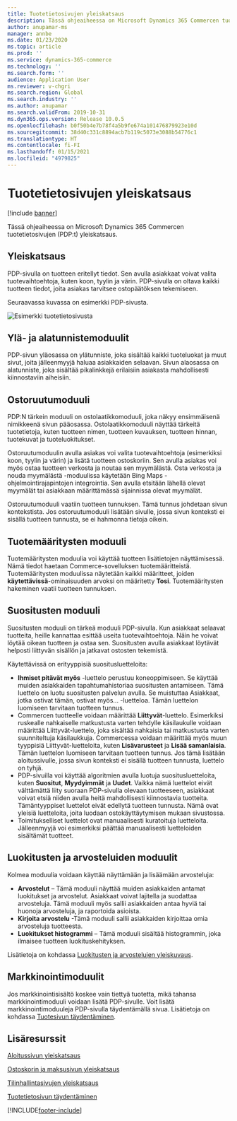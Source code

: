 ```yaml
---
title: Tuotetietosivujen yleiskatsaus
description: Tässä ohjeaiheessa on Microsoft Dynamics 365 Commercen tuotetietosivujen (PDP:t) yleiskatsaus.
author: anupamar-ms
manager: annbe
ms.date: 01/23/2020
ms.topic: article
ms.prod: ''
ms.service: dynamics-365-commerce
ms.technology: ''
ms.search.form: ''
audience: Application User
ms.reviewer: v-chgri
ms.search.region: Global
ms.search.industry: ''
ms.author: anupamar
ms.search.validFrom: 2019-10-31
ms.dyn365.ops.version: Release 10.0.5
ms.openlocfilehash: b0f50b4e7b78f4a5b9fe674a101476879923e10d
ms.sourcegitcommit: 38d40c331c8894acb7b119c5073e3088b54776c1
ms.translationtype: HT
ms.contentlocale: fi-FI
ms.lasthandoff: 01/15/2021
ms.locfileid: "4979825"
---
```

# <a name="product-details-pages-overview"></a>Tuotetietosivujen yleiskatsaus

[!include [banner](includes/banner.md)]

Tässä ohjeaiheessa on Microsoft Dynamics 365 Commercen tuotetietosivujen (PDP:t) yleiskatsaus.

## <a name="overview"></a>Yleiskatsaus

PDP-sivulla on tuotteen eritellyt tiedot. Sen avulla asiakkaat voivat valita tuotevaihtoehtoja, kuten koon, tyylin ja värin. PDP-sivulla on oltava kaikki tuotteen tiedot, joita asiakas tarvitsee ostopäätöksen tekemiseen.

Seuraavassa kuvassa on esimerkki PDP-sivusta.

![Esimerkki tuotetietosivusta](./media/pdp.PNG)

## <a name="header-and-footer-modules"></a>Ylä- ja alatunnistemoduulit

PDP-sivun yläosassa on ylätunniste, joka sisältää kaikki tuoteluokat ja muut sivut, joita jälleenmyyjä haluaa asiakkaiden selaavan. Sivun alaosassa on alatunniste, joka sisältää pikalinkkejä erilaisiin asiakasta mahdollisesti kiinnostaviin aiheisiin.

## <a name="buy-box-module"></a>Ostoruutumoduuli

PDP:N tärkein moduuli on ostolaatikkomoduuli, joka näkyy ensimmäisenä nimikkeenä sivun pääosassa. Ostolaatikkomoduuli näyttää tärkeitä tuotetietoja, kuten tuotteen nimen, tuotteen kuvauksen, tuotteen hinnan, tuotekuvat ja tuoteluokitukset.

Ostoruutumoduulin avulla asiakas voi valita tuotevaihtoehtoja (esimerkiksi koon, tyylin ja värin) ja lisätä tuotteen ostoskoriin. Sen avulla asiakas voi myös ostaa tuotteen verkosta ja noutaa sen myymälästä. Osta verkosta ja nouda myymälästä -moduulissa käytetään Bing Maps -ohjelmointirajapintojen integrointia. Sen avulla etsitään lähellä olevat myymälät tai asiakkaan määrittämässä sijainnissa olevat myymälät.

Ostoruutumoduuli vaatiin tuotteen tunnuksen. Tämä tunnus johdetaan sivun kontekstista. Jos ostoruutumoduuli lisätään sivulle, jossa sivun konteksti ei sisällä tuotteen tunnusta, se ei hahmonna tietoja oikein.

## <a name="product-specifications-module"></a>Tuotemääritysten moduuli

Tuotemääritysten moduulia voi käyttää tuotteen lisätietojen näyttämisessä. Nämä tiedot haetaan Commerce-sovelluksen tuotemääritteistä. Tuotemääritysten moduulissa näytetään kaikki määritteet, joiden **käytettävissä**-ominaisuuden arvoksi on määritetty **Tosi**. Tuotemääritysten hakeminen vaatii tuotteen tunnuksen.

## <a name="recommendations-module"></a>Suositusten moduuli

Suositusten moduuli on tärkeä moduuli PDP-sivulla. Kun asiakkaat selaavat tuotteita, heille kannattaa esittää useita tuotevaihtoehtoja. Näin he voivat löytää oikean tuotteen ja ostaa sen. Suositusten avulla asiakkaat löytävät helposti liittyvän sisällön ja jatkavat ostosten tekemistä.

Käytettävissä on erityyppisiä suositusluetteloita:

- **Ihmiset pitävät myös** -luettelo perustuu koneoppimiseen. Se käyttää muiden asiakkaiden tapahtumahistoriaa suositusten antamiseen. Tämä luettelo on luotu suositusten palvelun avulla. Se muistuttaa Asiakkaat, jotka ostivat tämän, ostivat myös... -luetteloa. Tämän luettelon luomiseen tarvitaan tuotteen tunnus.
- Commercen tuotteelle voidaan määrittää **Liittyvät**-luettelo. Esimerkiksi ruskealle nahkaiselle matkustusta varten tehdylle käsilaukulle voidaan määrittää Liittyvät-luettelo, joka sisältää nahkaisia tai matkustusta varten suunniteltuja käsilaukkuja. Commercessa voidaan määrittää myös muun tyyppisiä Liittyvät-luetteloita, kuten **Lisävarusteet** ja **Lisää samanlaisia**. Tämän luettelon luomiseen tarvitaan tuotteen tunnus. Jos tämä lisätään aloitussivulle, jossa sivun konteksti ei sisällä tuotteen tunnusta, luettelo on tyhjä.
- PDP-sivuilla voi käyttää algoritmien avulla luotuja suositusluetteloita, kuten **Suositut**, **Myydyimmät** ja **Uudet**. Vaikka nämä luettelot eivät välttämättä liity suoraan PDP-sivulla olevaan tuotteeseen, asiakkaat voivat etsiä niiden avulla heitä mahdollisesti kiinnostavia tuotteita. Tämäntyyppiset luettelot eivät edellytä tuotteen tunnusta. Nämä ovat yleisiä luetteloita, joita luodaan ostokäyttäytymisen mukaan sivustossa.
- Toimitukselliset luettelot ovat manuaalisesti kuratoituja luetteloita. Jälleenmyyjä voi esimerkiksi päättää manuaalisesti luetteloiden sisältämät tuotteet.

## <a name="ratings-and-reviews-modules"></a>Luokitusten ja arvosteluiden moduulit

Kolmea moduulia voidaan käyttää näyttämään ja lisäämään arvosteluja:

- **Arvostelut** – Tämä moduuli näyttää muiden asiakkaiden antamat luokitukset ja arvostelut. Asiakkaat voivat lajitella ja suodattaa arvosteluja. Tämä moduuli myös sallii asiakkaiden antaa hyviä tai huonoja arvosteluja, ja raportoida asioista.
- **Kirjoita arvostelu** -Tämä moduuli sallii asiakkaiden kirjoittaa omia arvosteluja tuotteesta.
- **Luokitukset histogrammi** – Tämä moduuli sisältää histogrammin, joka ilmaisee tuotteen luokituskehityksen.

Lisätietoja on kohdassa [Luokitusten ja arvostelujen yleiskuvaus](ratings-reviews-overview.md).

## <a name="marketing-modules"></a>Markkinointimoduulit

Jos markkinointisisältö koskee vain tiettyä tuotetta, mikä tahansa markkinointimoduuli voidaan lisätä PDP-sivulle. Voit lisätä markkinointimoduuleja PDP-sivulla täydentämällä sivua. Lisätietoja on kohdassa [Tuotesivun täydentäminen](enrich-product-page.md).

## <a name="additional-resources"></a>Lisäresurssit

[Aloitussivun yleiskatsaus](quick-tour-home-page.md)

[Ostoskorin ja maksusivun yleiskatsaus](quick-tour-cart-checkout.md)

[Tilinhallintasivujen yleiskatsaus](quick-tour-account-management.md)

[Tuotetietosivun täydentäminen](enrich-product-page.md)


[!INCLUDE[footer-include](../includes/footer-banner.md)]